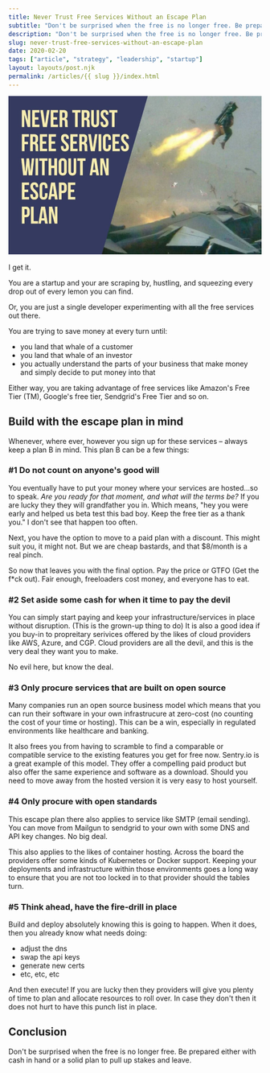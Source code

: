 ```yaml
---
title: Never Trust Free Services Without an Escape Plan
subtitle: "Don't be surprised when the free is no longer free. Be prepared either with cash in hand or a solid plan to pull up stakes and leave."
description: "Don't be surprised when the free is no longer free. Be prepared either with cash in hand or a solid plan to pull up stakes and leave."
slug: never-trust-free-services-without-an-escape-plan
date: 2020-02-20
tags: ["article", "strategy", "leadership", "startup"]
layout: layouts/post.njk
permalink: /articles/{{ slug }}/index.html
---
```


![Never Trust Free Services Without an Escape Plan](/static/img/posts/articles/never-trust-free-services-escape-plan.jpg)

I get it.

You are a startup and your are scraping by, hustling, and squeezing every drop out of every lemon you can find.

Or, you are just a single developer experimenting with all the free services out there.

You are trying to save money at every turn until:

- you land that whale of a customer
- you land that whale of an investor
- you actually understand the parts of your business that make money and simply decide to put money into that

Either way, you are taking advantage of free services like Amazon's Free Tier (TM), Google's free tier, Sendgrid's Free Tier and so on.

## Build with the escape plan in mind

Whenever, where ever, however you sign up for these services – always keep a plan B in mind. This plan B can be a few things:

### #1 Do not count on anyone's good will

You eventually have to put your money where your services are hosted...so to speak. _Are you ready for that moment, and what will the terms be?_ If you are lucky they they will grandfather you in. Which means, "hey you were early and helped us beta test this bad boy. Keep the free tier as a thank you." I don't see that happen too often.

Next, you have the option to move to a paid plan with a discount. This might suit you, it might not. But we are cheap bastards, and that \$8/month is a real pinch.

So now that leaves you with the final option. Pay the price or GTFO (Get the f\*ck out). Fair enough, freeloaders cost money, and everyone has to eat.

### #2 Set aside some cash for when it time to pay the devil

You can simply start paying and keep your infrastructure/services in place without disruption. (This is the grown-up thing to do) It is also a good idea if you buy-in to propreitary serivices offered by the likes of cloud providers like AWS, Azure, and CGP. Cloud providers are all the devil, and this is the very deal they want you to make.

No evil here, but know the deal.

### #3 Only procure services that are built on open source

Many companies run an open source business model which means that you can run their software in your own infrastrucure at zero-cost (no counting the cost of your time or hosting). This can be a win, especially in regulated environments like healthcare and banking.

It also frees you from having to scramble to find a comparable or compatible service to the existing features you get for free now. Sentry.io is a great example of this model. They offer a compelling paid product but also offer the same experience and software as a download. Should you need to move away from the hosted version it is very easy to host yourself.

### #4 Only procure with open standards

This escape plan there also applies to service like SMTP (email sending). You can move from Mailgun to sendgrid to your own with some DNS and API key changes. No big deal.

This also applies to the likes of container hosting. Across the board the providers offer some kinds of Kubernetes or Docker support. Keeping your deployments and infrastructure within those environments goes a long way to ensure that you are not too locked in to that provider should the tables turn.

### #5 Think ahead, have the fire-drill in place

Build and deploy absolutely knowing this is going to happen. When it does, then you already know what needs doing:

- adjust the dns
- swap the api keys
- generate new certs
- etc, etc, etc

And then execute! If you are lucky then they providers will give you plenty of time to plan and allocate resources to roll over. In case they don't then it does not hurt to have this punch list in place.

## Conclusion

Don't be surprised when the free is no longer free. Be prepared either with cash in hand or a solid plan to pull up stakes and leave.
